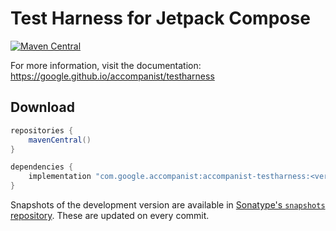 # Test Harness for Jetpack Compose

[![Maven Central](https://img.shields.io/maven-central/v/com.google.accompanist/accompanist-testharness)](https://search.maven.org/search?q=g:com.google.accompanist)

For more information, visit the documentation: https://google.github.io/accompanist/testharness

## Download

```groovy
repositories {
    mavenCentral()
}

dependencies {
    implementation "com.google.accompanist:accompanist-testharness:<version>"
}
```

Snapshots of the development version are available in [Sonatype's `snapshots` repository][snap]. These are updated on every commit.

  [snap]: https://oss.sonatype.org/content/repositories/snapshots/com/google/accompanist/accompanist-testharness/
